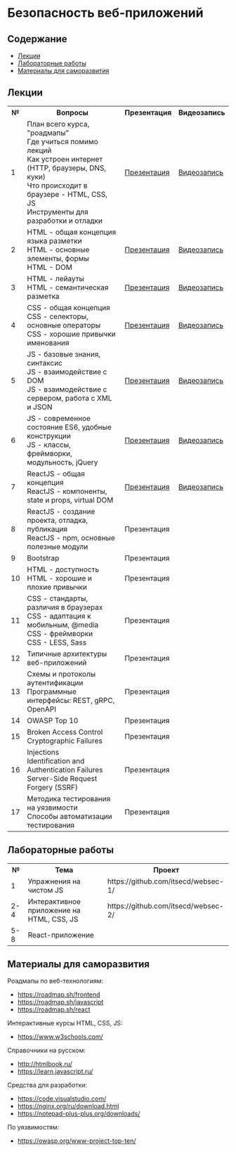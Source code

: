 # Безопасность веб-приложений

## Содержание
- [Лекции](#лекции)
- [Лабораторные работы](#лабораторные-работы)
- [Материалы для саморазвития](#материалы-для-саморазвития)

## Лекции

<table>
<tr>
<th>№</th>
<th>Вопросы</th>
<th>Презентация</th>
  <th>Видеозапись</th>
</tr>

<tr>
<td>1</td>
<td>План всего курса, "роадмапы"<br/>
Где учиться помимо лекций<br/>
Как устроен интернет (HTTP, браузеры, DNS, куки)<br/>
Что происходит в браузере - HTML, CSS, JS<br/>
Инструменты для разработки и отладки</td>
<td><a href="https://github.com/itsecd/websec/blob/main/%D0%BB%D0%B5%D0%BA%D1%86%D0%B8%D0%B8/%D0%9B%D0%B5%D0%BA%D1%86%D0%B8%D1%8F%201.pptx">Презентация</a></td>
<td><a href="https://bbb.ssau.ru:8443/playback/presentation/2.3/71d4faa7d386b576bf013911035c51a5d7dcd327-1662370240340">Видеозапись</a></td>
</tr>

<tr>
<td>2</td>
<td>HTML - общая концепция языка разметки<br/>
HTML - основные элементы, формы<br/>
HTML - DOM </td>
<td><a href="https://github.com/itsecd/websec/blob/main/%D0%BB%D0%B5%D0%BA%D1%86%D0%B8%D0%B8/%D0%9B%D0%B5%D0%BA%D1%86%D0%B8%D1%8F%202.pptx">Презентация</a></td>
<td><a href="https://bbb.ssau.ru:8443/playback/presentation/2.3/71d4faa7d386b576bf013911035c51a5d7dcd327-1662981109160">Видеозапись</a></td>
</tr>

<tr>
<td>3</td>
<td>HTML - лейауты<br/>
HTML - семантическая разметка</td>
<td><a href="https://github.com/itsecd/websec/blob/main/%D0%BB%D0%B5%D0%BA%D1%86%D0%B8%D0%B8/%D0%9B%D0%B5%D0%BA%D1%86%D0%B8%D1%8F%203.pptx">Презентация</a></td>
<td><a href="https://bbb.ssau.ru:8443/playback/presentation/2.3/71d4faa7d386b576bf013911035c51a5d7dcd327-1663586241117">Видеозапись</a></td>
</tr>

<tr>
<td>4</td>
<td>CSS - общая концепция<br/>
CSS - селекторы, основные операторы<br/>
CSS - хорошие привычки именования</td>
<td><a href="https://github.com/itsecd/websec/blob/main/%D0%BB%D0%B5%D0%BA%D1%86%D0%B8%D0%B8/%D0%9B%D0%B5%D0%BA%D1%86%D0%B8%D1%8F%204.pptx">Презентация</a></td>
<td><a href="https://bbb.ssau.ru:8443/playback/presentation/2.3/71d4faa7d386b576bf013911035c51a5d7dcd327-1664190812931">Видеозапись</a></td>
</tr>

<tr>
<td>5</td>
<td>JS - базовые знания, синтаксис<br/>
JS - взаимодействие с DOM<br/>
JS - взаимодействие с сервером, работа с XML и JSON</td>
<td><a href="https://github.com/itsecd/websec/blob/main/%D0%BB%D0%B5%D0%BA%D1%86%D0%B8%D0%B8/%D0%9B%D0%B5%D0%BA%D1%86%D0%B8%D1%8F%205.pptx">Презентация</a></td>
<td><a href="https://bbb.ssau.ru:8443/playback/presentation/2.3/71d4faa7d386b576bf013911035c51a5d7dcd327-1664795481583">Видеозапись</a></td>
</tr>

<tr>
<td>6</td>
<td>JS - современное состояние ES6, удобные конструкции<br/>
JS - классы, фреймворки, модульность, jQuery</td>
<td><a href="https://github.com/itsecd/websec/blob/main/%D0%BB%D0%B5%D0%BA%D1%86%D0%B8%D0%B8/%D0%9B%D0%B5%D0%BA%D1%86%D0%B8%D1%8F%206.pptx">Презентация</a></td>
<td><a href="https://bbb.ssau.ru:8443/playback/presentation/2.3/71d4faa7d386b576bf013911035c51a5d7dcd327-1665401259310">Видеозапись</a></td>
</tr>

<tr>
<td>7</td>
<td>ReactJS - общая концепция<br/>
ReactJS - компоненты, state и props, virtual DOM</td>
<td><a href="https://github.com/itsecd/websec/blob/main/%D0%BB%D0%B5%D0%BA%D1%86%D0%B8%D0%B8/%D0%9B%D0%B5%D0%BA%D1%86%D0%B8%D1%8F%207.pptx">Презентация</a></td>
<td><a href="https://bbb.ssau.ru:8443/playback/presentation/2.3/ecf21c7ef2f18eec425498488c117f6439b85dd8-1666005580602">Видеозапись</a></td>
</tr>

<tr>
<td>8</td>
<td>ReactJS - создание проекта, отладка, публикация<br/>
ReactJS - npm, основные полезные модули</td>
<td>Презентация</td>
<td></td>
</tr>

<tr>
<td>9</td>
<td>Bootstrap</td>
<td>Презентация</td>
<td></td>
</tr>

<tr>
<td>10</td>
<td>HTML - доступность<br/>
HTML - хорошие и плохие привычки</td>
<td>Презентация</td>
<td></td>
</tr>

<tr>
<td>11</td>
<td>CSS - стандарты, различия в браузерах<br/>
CSS - адаптация к мобильным, @media<br/>
CSS - фреймворки<br/>
CSS - LESS, Sass</td>
<td>Презентация</td>
<td></td>
</tr>

<tr>
<td>12</td>
<td>Типичные архитектуры веб-приложений</td>
<td>Презентация</td>
<td></td>
</tr>

<tr>
<td>13</td>
<td>Схемы и протоколы аутентификации<br/>
Программные интерфейсы: REST, gRPC, OpenAPI</td>
<td>Презентация</td>
<td></td>
</tr>

<tr>
<td>14</td>
<td>OWASP Top 10</td>
<td>Презентация</td>
<td></td>
</tr>

<tr>
<td>15</td>
<td>Broken Access Control<br/>
Cryptographic Failures </td>
<td>Презентация</td>
<td></td>
</tr>

<tr>
<td>16</td>
<td>Injections<br/>
Identification and Authentication Failures<br/>
Server-Side Request Forgery (SSRF)</td>
<td>Презентация</td>
<td></td>
</tr>

<tr>
<td>17</td>
<td>Методика тестирования на уязвимости<br/>
Способы автоматизации тестирования</td>
<td>Презентация</td>
<td></td>
</tr>

</table>


## Лабораторные работы

<table>
<tr>
<th>№</th>
<th>Тема</th>
<th>Проект</th>
</tr>

<tr>
<td>1</td>
<td>Упражнения на чистом JS</td>
<td>https://github.com/itsecd/websec-1/</td>
</tr>

<tr>
<td>2-4</td>
<td>Интерактивное приложение на HTML, CSS, JS</td>
<td>https://github.com/itsecd/websec-2/</td>
</tr>

<tr>
<td>5-8</td>
<td>React-приложение</td>
<td></td>
</tr>
</table>

## Материалы для саморазвития
Роадмапы по веб-технологиям:
- https://roadmap.sh/frontend
- https://roadmap.sh/javascript
- https://roadmap.sh/react

Интерактивные курсы HTML, CSS, JS: 
- https://www.w3schools.com/

Справочники на русском: 
- http://htmlbook.ru/
- https://learn.javascript.ru/ 

Средства для разработки:
- https://code.visualstudio.com/
- https://nginx.org/ru/download.html
- https://notepad-plus-plus.org/downloads/

По уязвимостям:
- https://owasp.org/www-project-top-ten/
